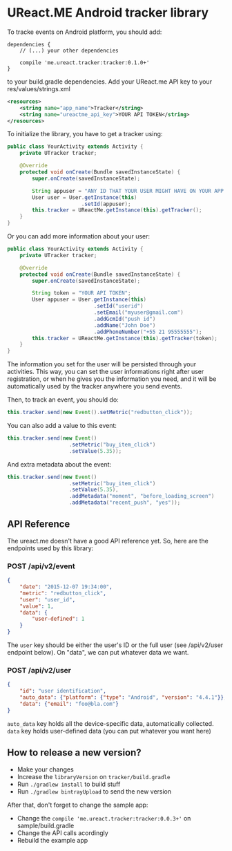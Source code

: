 # UReact.ME Android tracker library

To tracke events on Android platform, you should add:

```
dependencies {
    // (...) your other dependencies

    compile 'me.ureact.tracker:tracker:0.1.0+'
}
```

to your build.gradle dependencies. Add your UReact.me API key to your res/values/strings.xml

```xml
<resources>
    <string name="app_name">Tracker</string>
    <string name="ureactme_api_key">YOUR API TOKEN</string>
</resources>
```

To initialize the library, you have to get a tracker using:

```java
public class YourActivity extends Activity {
    private UTracker tracker;

    @Override
    protected void onCreate(Bundle savedInstanceState) {
        super.onCreate(savedInstanceState);

        String appuser = "ANY ID THAT YOUR USER MIGHT HAVE ON YOUR APP (like his email, or an user_id code)";
        User user = User.getInstance(this)
                        .setId(appuser);
        this.tracker = UReactMe.getInstance(this).getTracker();
    }
}
```

Or you can add more information about your user:

```java
public class YourActivity extends Activity {
    private UTracker tracker;

    @Override
    protected void onCreate(Bundle savedInstanceState) {
        super.onCreate(savedInstanceState);

        String token = "YOUR API TOKEN";
        User appuser = User.getInstance(this)
                            .setId("userid")
                            .setEmail("myuser@gmail.com")
                            .addGcmId("push id")
                            .addName("John Doe")
                            .addPhoneNumber("+55 21 95555555");
        this.tracker = UReactMe.getInstance(this).getTracker(token);
    }
}
```

The information you set for the user will be persisted through your activities.
This way, you can set the user informations right after user registration,
or when he gives you the information you need, and it will be automatically
used by the tracker anywhere you send events.

Then, to track an event, you should do:

```java
this.tracker.send(new Event().setMetric("redbutton_click"));
```

You can also add a value to this event:

```java
this.tracker.send(new Event()
                    .setMetric("buy_item_click")
                    .setValue(5.35));
```

And extra metadata about the event:

```java
this.tracker.send(new Event()
                    .setMetric("buy_item_click")
                    .setValue(5.35),
                    .addMetadata("moment", "before_loading_screen")
                    .addMetadata("recent_push", "yes"));

```

## API Reference

The ureact.me doesn't have a good API reference yet. So, here are the
endpoints used by this library:

### POST /api/v2/event
```json
{
    "date": "2015-12-07 19:34:00",
    "metric": "redbutton_click",
    "user": "user_id",
    "value": 1,
    "data": {
        "user-defined": 1
    }
}
```

The `user` key should be either the user's ID or the full user (see /api/v2/user endpoint below).
On "data", we can put whatever data we want.

### POST /api/v2/user
```json
{
    "id": "user identification",
    "auto_data": {"platform": {"type": "Android", "version": "4.4.1"}},
    "data": {"email": "foo@bla.com"}
}
```

`auto_data` key holds all the device-specific data, automatically collected.
`data` key holds user-defined data (you can put whatever you want here)


## How to release a new version?

- Make your changes
- Increase the `libraryVersion` on `tracker/build.gradle`
- Run `./gradlew install` to build stuff
- Run `./gradlew bintrayUpload` to send the new version

After that, don't forget to change the sample app:

- Change the `compile 'me.ureact.tracker:tracker:0.0.3+'` on sample/build.gradle
- Change the API calls acordingly
- Rebuild the example app
